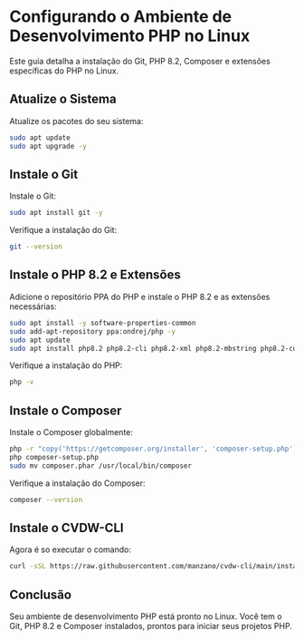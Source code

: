 
# Configurando o Ambiente de Desenvolvimento PHP no Linux

Este guia detalha a instalação do Git, PHP 8.2, Composer e extensões específicas do PHP no Linux.

## Atualize o Sistema

Atualize os pacotes do seu sistema:

```bash
sudo apt update
sudo apt upgrade -y
```

## Instale o Git

Instale o Git:

```bash
sudo apt install git -y
```

Verifique a instalação do Git:

```bash
git --version
```

## Instale o PHP 8.2 e Extensões

Adicione o repositório PPA do PHP e instale o PHP 8.2 e as extensões necessárias:

```bash
sudo apt install -y software-properties-common
sudo add-apt-repository ppa:ondrej/php -y
sudo apt update
sudo apt install php8.2 php8.2-cli php8.2-xml php8.2-mbstring php8.2-curl php8.2-phar php8.2-pdo php8.2-mysql php8.2-pgsql php8.2-zip -y
```

Verifique a instalação do PHP:

```bash
php -v
```

## Instale o Composer

Instale o Composer globalmente:

```bash
php -r "copy('https://getcomposer.org/installer', 'composer-setup.php');"
php composer-setup.php
sudo mv composer.phar /usr/local/bin/composer
```

Verifique a instalação do Composer:

```bash
composer --version
```

## Instale o CVDW-CLI

Agora é so executar o comando:

```bash
curl -sSL https://raw.githubusercontent.com/manzano/cvdw-cli/main/install.sh | bash
```

## Conclusão

Seu ambiente de desenvolvimento PHP está pronto no Linux. Você tem o Git, PHP 8.2 e Composer instalados, prontos para iniciar seus projetos PHP.
